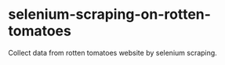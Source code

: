# selenium-scraping-on-rotten-tomatoes
Collect data from rotten tomatoes website by selenium scraping. 
